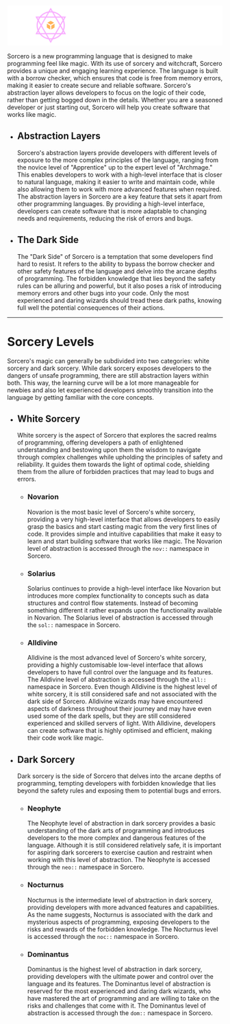 <img src="./public/Branding.svg">

Sorcero is a new programming language that is designed to make programming feel like magic. With its use of sorcery and witchcraft, Sorcero provides a unique and engaging learning experience. The language is built with a borrow checker, which ensures that code is free from memory errors, making it easier to create secure and reliable software. Sorcero's abstraction layer allows developers to focus on the logic of their code, rather than getting bogged down in the details. Whether you are a seasoned developer or just starting out, Sorcero will help you create software that works like magic.
  

- ## Abstraction Layers
  Sorcero's abstraction layers provide developers with different levels of exposure to the more complex principles of the language, ranging from the novice level of "Apprentice" up to the expert level of "Archmage." This enables developers to work with a high-level interface that is closer to natural language, making it easier to write and maintain code, while also allowing them to work with more advanced features when required.
  The abstraction layers in Sorcero are a key feature that sets it apart from other programming languages. By providing a high-level interface, developers can create software that is more adaptable to changing needs and requirements, reducing the risk of errors and bugs.

- ## The Dark Side

  The "Dark Side" of Sorcero is a temptation that some developers find hard to resist. It refers to the ability to bypass the borrow checker and other safety features of the language and delve into the arcane depths of programming. The forbidden knowledge that lies beyond the safety rules can be alluring and powerful, but it also poses a risk of introducing memory errors and other bugs into your code. Only the most experienced and daring wizards should tread these dark paths, knowing full well the potential consequences of their actions.
  
---

# Sorcery Levels

Sorcero's magic can generally be subdivided into two categories: white sorcery and dark sorcery. While dark sorcery exposes developers to the dangers of unsafe programming, there are still abstraction layers within both. This way, the learning curve will be a lot more manageable for newbies and also let experienced developers smoothly transition into the language by getting familiar with the core concepts.

- ## White Sorcery

  White sorcery is the aspect of Sorcero that explores the sacred realms of programming, offering developers a path of enlightened understanding and bestowing upon them the wisdom to navigate through complex challenges while upholding the principles of safety and reliability. It guides them towards the light of optimal code, shielding them from the allure of forbidden practices that may lead to bugs and errors.

  - ### Novarion
    Novarion is the most basic level of Sorcero's white sorcery, providing a very high-level interface that allows developers to easily grasp the basics and start casting magic from the very first lines of code. It provides simple and intuitive capabilities that make it easy to learn and start building software that works like magic. The Novarion level of abstraction is accessed through the `nov::` namespace in Sorcero.

  - ### Solarius
    Solarius continues to provide a high-level interface like Novarion but introduces more complex functionality to concepts such as data structures and control flow statements. Instead of becoming something different it rather expands upon the functionality available in Novarion. The Solarius level of abstraction is accessed through the `sol::` namespace in Sorcero.

  - ### Alldivine
    Alldivine is the most advanced level of Sorcero's white sorcery, providing a highly customisable low-level interface that allows developers to have full control over the language and its features. The Alldivine level of abstraction is accessed through the `all::` namespace in Sorcero. Even though Alldivine is the highest level of white sorcery, it is still considered safe and not associated with the dark side of Sorcero. Alldivine wizards may have encountered aspects of darkness throughout their journey and may have even used some of the dark spells, but they are still considered experienced and skilled servers of light. With Alldivine, developers can create software that is highly optimised and efficient, making their code work like magic.

- ## Dark Sorcery
  Dark sorcery is the side of Sorcero that delves into the arcane depths of programming, tempting developers with forbidden knowledge that lies beyond the safety rules and exposing them to potential bugs and errors.

  - ### Neophyte
    The Neophyte level of abstraction in dark sorcery provides a basic understanding of the dark arts of programming and introduces developers to the more complex and dangerous features of the language. Although it is still considered relatively safe, it is important for aspiring dark sorcerers to exercise caution and restraint when working with this level of abstraction. The Neophyte is accessed through the `neo::` namespace in Sorcero.

  - ### Nocturnus
    Nocturnus is the intermediate level of abstraction in dark sorcery, providing developers with more advanced features and capabilities. As the name suggests, Nocturnus is associated with the dark and mysterious aspects of programming, exposing developers to the risks and rewards of the forbidden knowledge. The Nocturnus level is accessed through the `noc::` namespace in Sorcero.

  - ### Dominantus
    Dominantus is the highest level of abstraction in dark sorcery, providing developers with the ultimate power and control over the language and its features. The Dominantus level of abstraction is reserved for the most experienced and daring dark wizards, who have mastered the art of programming and are willing to take on the risks and challenges that come with it. The Dominantus level of abstraction is accessed through the `dom::` namespace in Sorcero.
